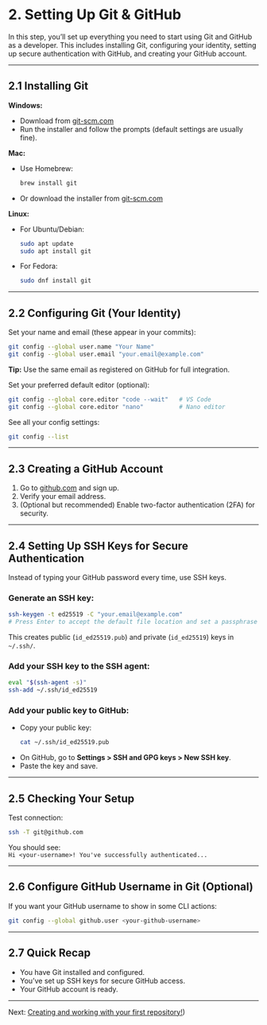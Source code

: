 # 2. Setting Up Git & GitHub

In this step, you’ll set up everything you need to start using Git and GitHub as a developer. This includes installing Git, configuring your identity, setting up secure authentication with GitHub, and creating your GitHub account.

---

## 2.1 Installing Git

**Windows:**
- Download from [git-scm.com](https://git-scm.com/download/win)
- Run the installer and follow the prompts (default settings are usually fine).

**Mac:**
- Use Homebrew:  
  ```bash
  brew install git
  ```
- Or download the installer from [git-scm.com](https://git-scm.com/download/mac)

**Linux:**
- For Ubuntu/Debian:  
  ```bash
  sudo apt update
  sudo apt install git
  ```
- For Fedora:  
  ```bash
  sudo dnf install git
  ```

---

## 2.2 Configuring Git (Your Identity)

Set your name and email (these appear in your commits):

```bash
git config --global user.name "Your Name"
git config --global user.email "your.email@example.com"
```
**Tip:** Use the same email as registered on GitHub for full integration.

Set your preferred default editor (optional):

```bash
git config --global core.editor "code --wait"   # VS Code
git config --global core.editor "nano"          # Nano editor
```

See all your config settings:

```bash
git config --list
```

---

## 2.3 Creating a GitHub Account

1. Go to [github.com](https://github.com/) and sign up.
2. Verify your email address.
3. (Optional but recommended) Enable two-factor authentication (2FA) for security.

---

## 2.4 Setting Up SSH Keys for Secure Authentication

Instead of typing your GitHub password every time, use SSH keys.

### Generate an SSH key:
```bash
ssh-keygen -t ed25519 -C "your.email@example.com"
# Press Enter to accept the default file location and set a passphrase if you want.
```
This creates public (`id_ed25519.pub`) and private (`id_ed25519`) keys in `~/.ssh/`.

### Add your SSH key to the SSH agent:

```bash
eval "$(ssh-agent -s)"
ssh-add ~/.ssh/id_ed25519
```

### Add your public key to GitHub:

- Copy your public key:
  ```bash
  cat ~/.ssh/id_ed25519.pub
  ```
- On GitHub, go to **Settings > SSH and GPG keys > New SSH key**.
- Paste the key and save.

---

## 2.5 Checking Your Setup

Test connection:

```bash
ssh -T git@github.com
```
You should see:  
`Hi <your-username>! You've successfully authenticated...`

---

## 2.6 Configure GitHub Username in Git (Optional)

If you want your GitHub username to show in some CLI actions:

```bash
git config --global github.user <your-github-username>
```

---

## 2.7 Quick Recap

- You have Git installed and configured.
- You’ve set up SSH keys for secure GitHub access.
- Your GitHub account is ready.

---

Next: [Creating and working with your first repository!](./03-create-work-with-repo.md))
